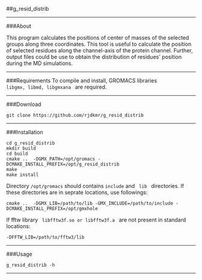 ##g_resid_distrib
***

###About

This program calculates the positions of center of masses of the selected
groups along three coordinates. This tool is useful to calculate the position
of selected residues along the channel-axis of the protein channel. Further,
output files could be use to obtain the distribution of residues' position
during the MD simulations.

***

###Requirements
To compile and install, GROMACS libraries <code> libgmx, libmd, libgmxana </code> are required.
***

###Download
<pre><code>git clone https://github.com/rjdkmr/g_resid_distrib
</code></pre>
***

###Installation
<pre><code>cd g_resid_distrib
mkdir build
cd build
cmake ..  -DGMX_PATH=/opt/gromacs -DCMAKE_INSTALL_PREFIX=/opt/g_resid_distrib
make
make install
</code></pre>

Directory <code>/opt/gromacs</code> should contains <code>include</code> and <code> lib </code> directories. If these directories are in seprate locations, use followings:
<pre><code>cmake ..  -DGMX_LIB=/path/to/lib -GMX_INCLUDE=/path/to/include -DCMAKE_INSTALL_PREFIX=/opt/gmxhole
</code></pre>

If fftw library <code> libfftw3f.so or libfftw3f.a </code> are not present in standard locations:
<pre><code>-DFFTW_LIB=/path/to/fftw3/lib</code></pre>
***

###Usage
<pre><code>g_resid_distrib -h
</code></pre>
***
